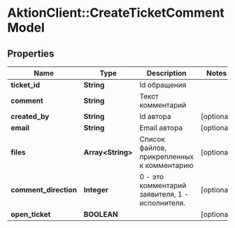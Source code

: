 # AktionClient::CreateTicketCommentModel

## Properties
Name | Type | Description | Notes
------------ | ------------- | ------------- | -------------
**ticket_id** | **String** | Id обращения | 
**comment** | **String** | Текст комментарий | 
**created_by** | **String** | Id автора | [optional] 
**email** | **String** | Email автора | [optional] 
**files** | **Array&lt;String&gt;** | Список файлов, прикрепленных к комментарию | [optional] 
**comment_direction** | **Integer** | 0 - это комментарий заявителя, 1 - исполнителя. | [optional] 
**open_ticket** | **BOOLEAN** |  | [optional] 


